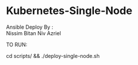 # Kubernetes-Single-Node

Ansible Deploy By :  
 Nissim Bitan
 Niv Azriel 

TO RUN:

cd scripts/ && ./deploy-single-node.sh
